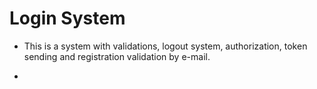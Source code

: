 # Login System

- This is a system with validations, logout system, authorization, token sending and registration validation by e-mail.

- 